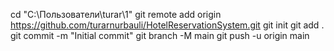 cd "C:\Пользователи\turar\1"
git remote add origin https://github.com/turarnurbauli/HotelReservationSystem.git
git init
git add .
git commit -m "Initial commit"
git branch -M main
git push -u origin main

